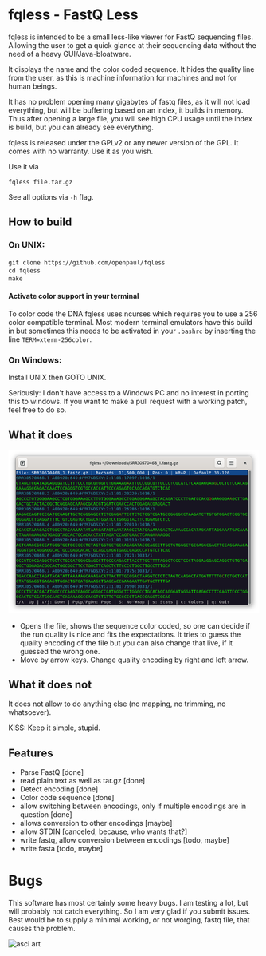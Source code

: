 # fqless - FastQ Less

fqless is intended to be a small less-like viewer for FastQ sequencing files. Allowing the user to get a quick glance at their sequencing data without the need of a heavy GUI/Java-bloatware.

It displays the name and the color coded sequence. It hides the quality line from the user, as this is machine information for machines and not for human beings.

It has no problem opening many gigabytes of fastq files, as it will not load everything, but will be buffering based on an index, it builds in memory. Thus after opening a large file, you will see high CPU usage until the index is build, but you can already see everything.

fqless is released under the GPLv2 or any newer version of the GPL. It comes with no warranty. Use it as you wish.

Use it via
```
fqless file.tar.gz
```
See all options via `-h` flag.

## How to build

### On UNIX:
```
git clone https://github.com/openpaul/fqless
cd fqless
make
```

#### Activate color support in your terminal
To color code the DNA fqless uses ncurses which requires you to use a 256 color compatible terminal. Most modern terminal emulators have this build in but sometimes this needs to be activated in your `.bashrc` by inserting the line `TERM=xterm-256color`.




### On Windows:
Install UNIX then GOTO UNIX. 

Seriously: I don't have access to a Windows PC and no interest in porting this to windows. If you want to make a pull request with a working patch, feel free to do so.


## What it does
![a screenshot of fqless](https://raw.githubusercontent.com/openpaul/fqless/master/fqless.png)

- Opens the file, shows the sequence color coded, so one can decide if the run quality is nice and fits the expectations.
It tries to guess the quality encoding of the file but you can also change that live, if it guessed the wrong one.
- Move by arrow keys. Change quality encoding by right and left arrow.

## What it does not
It does not allow to do anything else (no mapping, no trimming, no whatsoever).

KISS: Keep it simple, stupid.

## Features
- Parse FastQ [done]
- read plain text as well as tar.gz [done]
- Detect encoding [done]
- Color code sequence [done]
- allow switching between encodings, only if multiple encodings are in question [done]
- allows conversion to other encodings [maybe]
- allow STDIN [canceled, because, who wants that?]
- write fastq, allow conversion between encodings [todo, maybe]
- write fasta [todo, maybe]

# Bugs
This software has most certainly some heavy bugs. I am testing a lot, but will probably not catch everything. So I am very glad if you submit issues. Best would be to supply a minimal working, or not worging, fastq file, that causes the problem.


![asci art](https://raw.githubusercontent.com/openpaul/fqless/master/fqless_asci.png)

